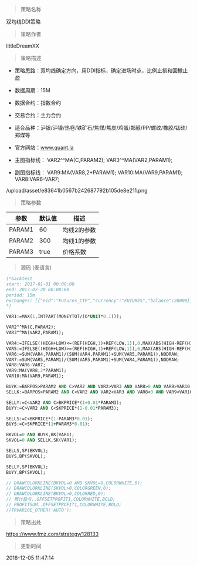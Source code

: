 
> 策略名称

双均线DDI策略

> 策略作者

littleDreamXX

> 策略描述

- 策略思路：双均线确定方向，用DDI指标，确定进场时点，比例止损和回撤止盈
- 数据周期：15M
- 数据合约：指数合约
- 交易合约：主力合约
- 适合品种：沪银/沪镍/热卷/铁矿石/焦煤/焦炭/鸡蛋/郑醇/PP/螺纹/橡胶/锰硅/郑煤等
- 官方网站：www.quant.la

- 主图指标线：
  VAR2^^MA(C,PARAM2);
  VAR3^^MA(VAR2,PARAM1);

- 副图指标线：
  VAR9:MA(VAR8,2*PARAM1);
  VAR10:MA(VAR9,PARAM1);
  VAR8:VAR6-VAR7;

/upload/asset/e83641b0567b242687792b105de8e211.png

> 策略参数



|参数|默认值|描述|
|----|----|----|
|PARAM1|60|均线2的参数|
|PARAM2|300|均线1的参数|
|PARAM3|true|价格系数|


> 源码 (麦语言)

``` pascal
(*backtest
start: 2017-01-01 00:00:00
end: 2017-02-20 00:00:00
period: 15m
exchanges: [{"eid":"Futures_CTP","currency":"FUTURES","balance":20000}]
*)

VAR1:=MAX(1,INTPART(MONEYTOT/(O*UNIT*0.1)));

VAR2^^MA(C,PARAM2);
VAR3^^MA(VAR2,PARAM1);

VAR4:=IFELSE((HIGH+LOW)<=(REF(HIGH,1)+REF(LOW,1)),0,MAX(ABS(HIGH-REF(HIGH,1)),ABS(LOW-REF(LOW,1)))),NODRAW;
VAR5:=IFELSE((HIGH+LOW)>=(REF(HIGH,1)+REF(LOW,1)),0,MAX(ABS(HIGH-REF(HIGH,1)),ABS(LOW-REF(LOW,1)))),NODRAW;
VAR6:=SUM(VAR4,PARAM1)/(SUM(VAR4,PARAM1)+SUM(VAR5,PARAM1)),NODRAW;
VAR7:=SUM(VAR5,PARAM1)/(SUM(VAR5,PARAM1)+SUM(VAR4,PARAM1)),NODRAW;
VAR8:VAR6-VAR7;
VAR9:MA(VAR8,2*PARAM1);
VAR10:MA(VAR9,PARAM1);

BUYK:=BARPOS>PARAM2 AND C>VAR2 AND VAR2>VAR3 AND VAR8>0 AND VAR9>VAR10;
SELLK:=BARPOS>PARAM2 AND C<VAR2 AND VAR2<VAR3 AND VAR8<0 AND VAR9<VAR10;

SELLY:=C<VAR2 AND C>BKPRICE*(1+0.01*PARAM3);
BUYY:=C>VAR2 AND C<SKPRICE*(1-0.01*PARAM3);

SELLS:=C<BKPRICE*(1-PARAM3*0.01);
BUYS:=C>SKPRICE*(1+PARAM3*0.01);

BKVOL=0 AND BUYK,BK(VAR1);
SKVOL=0 AND SELLK,SK(VAR1);

SELLS,SP(BKVOL);
BUYS,BP(SKVOL);

SELLY,SP(BKVOL);
BUYY,BP(SKVOL);

// DRAWCOLORKLINE(BKVOL=0 AND SKVOL=0,COLORWHITE,0);
// DRAWCOLORKLINE(SKVOL>0,COLORGREEN,0);
// DRAWCOLORKLINE(BKVOL>0,COLORRED,0);
// 累计盈亏..OFFSETPROFIT1,COLORWHITE,BOLD;
// PROFITSUM..OFFSETPROFIT1,COLORWHITE,BOLD;
//TRVAR10E_OTHER('AUTO');
```

> 策略出处

https://www.fmz.com/strategy/128133

> 更新时间

2018-12-05 11:47:14
